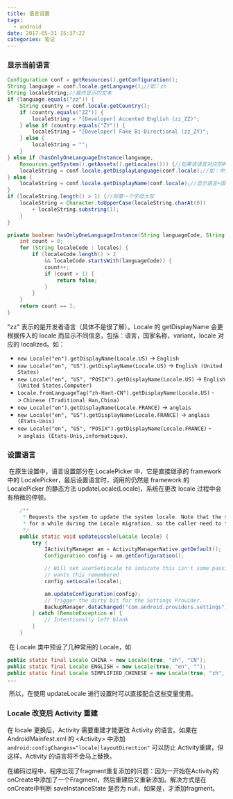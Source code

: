 ```yaml
---
title: 语言设置
tags:
  - android
date: 2017-05-31 15:37:22
categories: 笔记
---
```


### 显示当前语言

```java
Configuration conf = getResources().getConfiguration();
String language = conf.locale.getLanguage();//如：zh
String localeString;//最终显示的文本
if (language.equals("zz")) {
	String country = conf.locale.getCountry();
	if (country.equals("ZZ")) {
		localeString = "[Developer] Accented English (zz_ZZ)";
	} else if (country.equals("ZY")) {
		localeString = "[Developer] Fake Bi-Directional (zz_ZY)";
	} else {
		localeString = "";
	}
} else if (hasOnlyOneLanguageInstance(language,
	Resources.getSystem().getAssets().getLocales())) {//如果该语言对应的种类只有一种则直接显示语言
	localeString = conf.locale.getDisplayLanguage(conf.locale);//如：中文
} else {
	localeString = conf.locale.getDisplayName(conf.locale);//显示语言+国家区域名，如：中文（中国）
}
if (localeString.length() > 1) {//将第一个字母大写
	localeString = Character.toUpperCase(localeString.charAt(0))
		+ localeString.substring(1);
	}
}
```

```java
private boolean hasOnlyOneLanguageInstance(String languageCode, String[] locales) {
	int count = 0;
	for (String localeCode : locales) {
		if (localeCode.length() > 2
			&& localeCode.startsWith(languageCode)) {
			count++;
			if (count > 1) {
				return false;
			}
		}
	}
	return count == 1;
}
```

"zz" 表示的是开发者语言（具体不是很了解）。Locale 的 getDisplayName 会更根据传入的 locale 而显示不同信息，包括：语言，国家名称，variant，locale 对应的 localized。如：

- `new Locale("en").getDisplayName(Locale.US)` -> `English`
- `new Locale("en", "US").getDisplayName(Locale.US)` -> `English (United States)`
- `new Locale("en", "US", "POSIX").getDisplayName(Locale.US)` -> `English (United States,Computer)`
- `Locale.fromLanguageTag("zh-Hant-CN").getDisplayName(Locale.US)` -> `Chinese (Traditional Han,China)`
- `new Locale("en").getDisplayName(Locale.FRANCE)` -> `anglais`
- `new Locale("en", "US").getDisplayName(Locale.FRANCE)` -> `anglais (États-Unis)`
- `new Locale("en", "US", "POSIX").getDisplayName(Locale.FRANCE)` -> `anglais (États-Unis,informatique)`.



### 设置语言

​	在原生设置中，语言设置部分在 LocalePicker 中，它是直接继承的 framework 中的 LocalePicker，最后设置语言时，调用的仍然是 framework 的 LocalePicker 的静态方法 updateLocale(Locale)，系统在更改 locale 过程中会有稍微的停顿。

```java
    /**
     * Requests the system to update the system locale. Note that the system looks halted
     * for a while during the Locale migration, so the caller need to take care of it.
     */
    public static void updateLocale(Locale locale) {
        try {
            IActivityManager am = ActivityManagerNative.getDefault();
            Configuration config = am.getConfiguration();

            // Will set userSetLocale to indicate this isn't some passing default - the user
            // wants this remembered
            config.setLocale(locale);

            am.updateConfiguration(config);
            // Trigger the dirty bit for the Settings Provider.
            BackupManager.dataChanged("com.android.providers.settings");
        } catch (RemoteException e) {
            // Intentionally left blank
        }
    }
```

​	在 Locale 类中预设了几种常用的 Locale，如

```java
public static final Locale CHINA = new Locale(true, "zh", "CN");
public static final Locale ENGLISH = new Locale(true, "en", "");
public static final Locale SIMPLIFIED_CHINESE = new Locale(true, "zh", "CN");//这里的true好像没意义。。。
...
```

​	所以，在使用 updateLocale 进行设置时可以直接配合这些变量使用。



### Locale 改变后 Activity 重建

在 locale 更换后，Activity 需要重建才能更改 Activity 的语言。如果在AndroidMainfest.xml 的 \<Activity\> 中添加 `android:configChanges="locale|layoutDirection"` 可以防止 Activity重建，但这样，Activity 的语言将不会马上替换。

在编码过程中，程序出现了fragment重复添加的问题：因为一开始在Activity的onCreate中添加了一个Fragment，然后重建后又重新添加。解决方式是在onCreate中判断 saveInstanceState 是否为 null，如果是，才添加fragment。